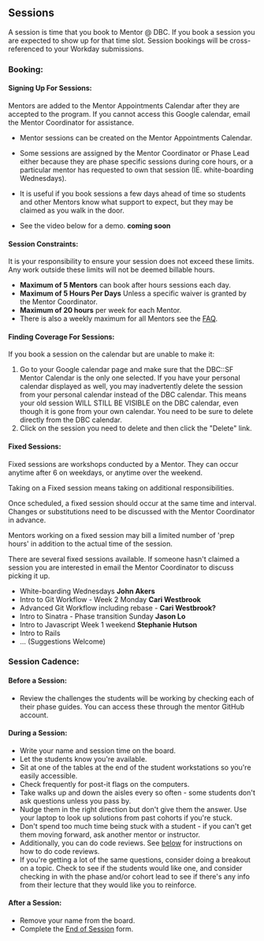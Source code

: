 ## Sessions

A session is time that you book to Mentor @ DBC. If you book a session you are expected to show up for that time slot. Session bookings will be cross-referenced to your Workday submissions.

### Booking:

#### Signing Up For Sessions:
Mentors are added to the Mentor Appointments Calendar after they are accepted to the program. If you cannot access this Google calendar, email the Mentor Coordinator for assistance.

- Mentor sessions can be created on the Mentor Appointments Calendar.
- Some sessions are assigned by the Mentor Coordinator or Phase Lead either because they are phase specific sessions during core hours, or a particular mentor has requested to own that session (IE. white-boarding Wednesdays).
- It is useful if you book sessions a few days ahead of time so students and other Mentors know what support to expect, but they may be claimed as you walk in the door.

- See the video below for a demo. **coming soon**

#### Session Constraints:
It is your responsibility to ensure your session does not exceed these limits. Any work outside these limits will not be deemed billable hours.

- **Maximum of 5 Mentors** can book after hours sessions each day.
- **Maximum of 5 Hours Per Days** Unless a specific waiver is granted by the Mentor Coordinator.
- **Maximum of 20 hours** per week for each Mentor.
- There is also a weekly maximum for all Mentors see the [FAQ](faq.md).

#### Finding Coverage For Sessions:
If you book a session on the calendar but are unable to make it:

  1. Go to your Google calendar page and make sure that the DBC::SF Mentor Calendar is the only one selected. If you have your personal calendar displayed as well, you may inadvertently delete the session from your personal calendar instead of the DBC calendar. This means your old session WILL STILL BE VISIBLE on the DBC calendar, even though it is gone from your own calendar. You need to be sure to delete directly from the DBC calendar.
  2. Click on the session you need to delete and then click the "Delete" link.

#### Fixed Sessions:
Fixed sessions are workshops conducted by a Mentor. They can occur anytime after 6 on weekdays, or anytime over the weekend.

Taking on a Fixed session means taking on additional responsibilities.

Once scheduled, a fixed session should occur at the same time and interval. Changes or substitutions need to be discussed with the Mentor Coordinator in advance.

Mentors working on a fixed session may bill a limited number of 'prep hours' in addition to the actual time of the session.

There are several fixed sessions available. If someone hasn't claimed a session you are interested in email the Mentor Coordinator to discuss picking it up.
  - White-boarding Wednesdays **John Akers**
  - Intro to Git Workflow - Week 2 Monday **Cari Westbrook**
  - Advanced Git Workflow including rebase - **Cari Westbrook?**
  - Intro to Sinatra - Phase transition Sunday **Jason Lo**
  - Intro to Javascript Week 1 weekend **Stephanie Hutson**
  - Intro to Rails
  - ... (Suggestions Welcome)

### Session Cadence:

#### Before a Session:
- Review the challenges the students will be working by checking each of their phase guides. You can access these through the mentor GitHub account.

#### During a Session:
- Write your name and session time on the board.
- Let the students know you're available.
- Sit at one of the tables at the end of the student workstations so you're easily accessible.
- Check frequently for post-it flags on the computers.
- Take walks up and down the aisles every so often - some students don't ask questions unless you pass by.
- Nudge them in the right direction but don't give them the answer. Use your laptop to look up solutions from past cohorts if you're stuck.
- Don't spend too much time being stuck with a student - if you can't get them moving forward, ask another mentor or instructor.
- Additionally, you can do code reviews. See [below](code-review.md) for instructions on how to do code reviews.
- If you're getting a lot of the same questions, consider doing a breakout on a topic. Check to see if the students would like one, and consider checking in with the phase and/or cohort lead to see if there's any info from their lecture that they would like you to reinforce.

#### After a Session:
- Remove your name from the board.
- Complete the [End of Session](https://docs.google.com/a/devbootcamp.com/forms/d/1bNIBtgy2ephY5117eHa31iFVgVRxPJAA0zzyeEqvTlA/viewform) form.

